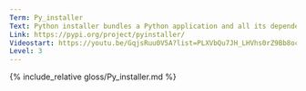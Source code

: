 ```yaml
---
Term: Py_installer
Text: Python installer bundles a Python application and all its dependencies into a single package
Link: https://pypi.org/project/pyinstaller/
Videostart: https://youtu.be/GqjsRuu0V5A?list=PLXVbQu7JH_LHVhs0rZ9Bb8ocyKlPljkaG&t=02m09s
Level: 3
---
```


{% include_relative gloss/Py_installer.md %}
